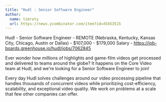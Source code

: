 ```yaml
---
title: "Hudl : Senior Software Engineer"
author:
  name: timroty
  url: https://news.ycombinator.com/item?id=45453515
---
```

Hudl - Senior Software Engineer - REMOTE (Nebraska, Kentucky, Kansas City, Chicago, Austin or Dallas) - $107,000 - $179,000 Salary - <a href="https:&#x2F;&#x2F;job-boards.greenhouse.io&#x2F;hudl&#x2F;jobs&#x2F;7062845" rel="nofollow">https:&#x2F;&#x2F;job-boards.greenhouse.io&#x2F;hudl&#x2F;jobs&#x2F;7062845</a>

Ever wonder how millions of highlights and game-film videos get processed and delivered to teams around the globe? It happens on the Core Video team at Hudl, and we&#x27;re looking for a Senior Software Engineer to join!

Every day Hudl solves challenges around our video processing pipeline that handles thousands of concurrent videos while prioritizing cost-efficiency, scalability, and exceptional video quality. We work on problems at a scale that few other companies can offer.
<JobApplication />
